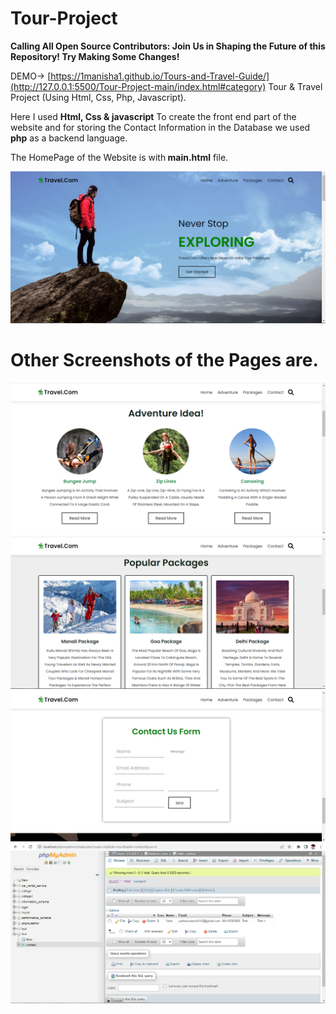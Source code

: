 # Tour-Project
<b>Calling All Open Source Contributors: Join Us in Shaping the Future of this Repository! Try Making Some Changes!</b> <br>

DEMO-> [https://1manisha1.github.io/Tours-and-Travel-Guide/](http://127.0.0.1:5500/Tour-Project-main/index.html#category)
Tour &amp; Travel Project (Using Html, Css, Php, Javascript).

Here I used <b>Html, Css & javascript</b> To create the front end part of the website and for storing the Contact Information in the Database we used <b>php</b> as a backend language.

The HomePage of the Website is with<b> main.html</b> file.

![alt text](https://github.com/1Manisha1/Tour_Project/blob/main/screenshot/home.PNG?raw=true)

<h1><b>Other Screenshots of the Pages are.</b></h1>

![alt text](https://github.com/1Manisha1/Tour_Project/blob/main/screenshot/adventure.PNG?raw=true)
![alt text](https://github.com/1Manisha1/Tour_Project/blob/main/screenshot/package1.PNG?raw=true)
![alt text](https://github.com/1Manisha1/Tour_Project/blob/main/screenshot/contact.PNG?raw=true)
![alt text](https://github.com/1Manisha1/Tour_Project/blob/main/screenshot/database_contact.PNG?raw=true)
